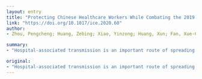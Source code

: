 ```yaml
---
layout: entry
title: "Protecting Chinese Healthcare Workers While Combating the 2019 Novel Coronavirus"
link: "https://doi.org/10.1017/ice.2020.60"
author:
- Zhou, Pengcheng; Huang, Zebing; Xiao, Yinzong; Huang, Xun; Fan, Xue-Gong

summary:
- "Hospital-associated transmission is an important route of spreading the 2019 novel coronavirus (2019-nCoV) infection and pneumonia. Healthcare workers are at high risk while combating COVID-19 at the very frontline. The 2003 severe acute respiratory syndrome (SARS) outbreak led to over 966 HCW infections with 1.4% deaths in mainland China."

original:
- "Hospital-associated transmission is an important route of spreading the 2019 novel coronavirus (2019-nCoV) infection and pneumonia (Corona Virus Disease 2019, COVID-19) [1]. Healthcare workers (HCWs) are at high risk while combating COVID-19 at the very frontline, and nosocomial outbreaks among HCWs are not unusual in similar settings; the 2003 severe acute respiratory syndrome (SARS) outbreak led to over 966 HCW infections with 1.4% deaths in mainland China [2]. As of 11 February 2020, 3019 HCWs might have been infected with 2019-nCov in China, 1716 HCW cases were confirmed by nucleic acid testing[3], and at least 6 HCWs died, including the famous whistleblower Dr Li Wenliang. In view of this severe situation, we are recommending urgent interventions to help to protect HCWs."
---
```


